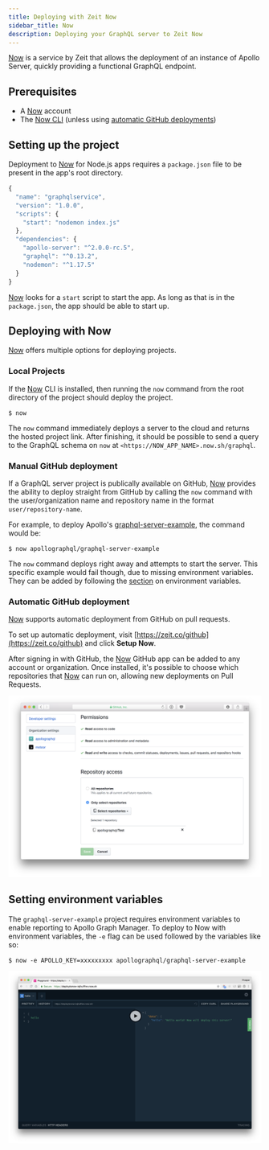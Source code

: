 ```yaml
---
title: Deploying with Zeit Now
sidebar_title: Now
description: Deploying your GraphQL server to Zeit Now
---
```


[Now](https://zeit.co/now) is a service by Zeit that allows the deployment of an instance of Apollo Server, quickly providing a functional GraphQL endpoint.

## Prerequisites

- A [Now](https://zeit.co/now) account
- The [Now CLI](https://zeit.co/download#now-cli) (unless using [automatic GitHub deployments](#automatic-github-deployment))

## Setting up the project

Deployment to [Now](https://zeit.co/now) for Node.js apps requires a `package.json` file to be present in the app's root directory.

```js
{
  "name": "graphqlservice",
  "version": "1.0.0",
  "scripts": {
    "start": "nodemon index.js"
  },
  "dependencies": {
    "apollo-server": "^2.0.0-rc.5",
    "graphql": "^0.13.2",
    "nodemon": "^1.17.5"
  }
}
```

[Now](https://zeit.co/now) looks for a `start` script to start the app. As long as that is in the `package.json`, the app should be able to start up.

## Deploying with Now

[Now](https://zeit.co/now) offers multiple options for deploying projects.

### Local Projects

If the [Now](https://zeit.co/now) CLI is installed, then running the `now` command from the root directory of the project should deploy the project.

```shell
$ now
```

The `now` command immediately deploys a server to the cloud and returns the hosted project link. After finishing, it should be possible to send a query to the GraphQL schema on `now` at `<https://NOW_APP_NAME>.now.sh/graphql`.

### Manual GitHub deployment

If a GraphQL server project is publically available on GitHub, [Now](https://zeit.co/now) provides the ability to deploy straight from GitHub by calling the `now` command with the user/organization name and repository name in the format `user/repository-name`.

For example, to deploy Apollo's [graphql-server-example](https://github.com/apollographql/graphql-server-example), the command would be:

```shell
$ now apollographql/graphql-server-example
```

The `now` command deploys right away and attempts to start the server. This specific example would fail though, due to missing environment variables. They can be added by following the [section](#setting-environment-variables) on environment variables.

### Automatic GitHub deployment

[Now](https://zeit.co/now) supports automatic deployment from GitHub on pull requests.

To set up automatic deployment, visit [https://zeit.co/github](https://zeit.co/github) and click **Setup Now**.

After signing in with GitHub, the [Now](https://zeit.co/now) GitHub app can be added to any account or organization. Once installed, it's possible to choose which repositories that [Now](https://zeit.co/now) can run on, allowing new deployments on Pull Requests.

![now permissions setup](../images/deployment/zeit/now-github-permissions.png)

## Setting environment variables

The `graphql-server-example` project requires environment variables to enable reporting to Apollo Graph Manager. To deploy to Now with environment variables, the `-e` flag can be used followed by the variables like so:

```shell
$ now -e APOLLO_KEY=xxxxxxxxx apollographql/graphql-server-example
```

![Deployed GraphQL Server](../images/deployment/zeit/zeit-apollo-server.png)
